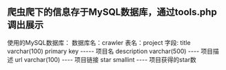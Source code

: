 爬虫爬下的信息存于MySQL数据库，通过tools.php调出展示
-------------------------------

使用的MySQL数据库：
数据库名：crawler
表名：project
字段:
		title varchar(100) primary key ----- 项目名
		description varchar(500) ---- 项目描述
		url varchar(100) ---- 项目链接
		star smallint ---- 项目获得的star数

